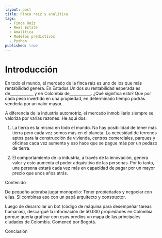 ```yaml
---
layout: post
title: Finca raíz y analítica
tags:
  - Finca Raíz
  - Real Estate
  - Analítica
  - Modelos predictivos
  - Python
published: true
---
```


# Introducción

En todo el mundo, el mercado de la finca raíz es uno de los que más rentabilidad genera. En Estados Unidos su rentabilidad esperada es de____________ y en Colombia de___________. ¿Qué significa esto? Que por cada peso invertido en una propiedad, en determinado tiempo podrás venderla por un valor mayor. 

A diferencia de la industria automotriz, el mercado inmobiliario siempre se valoriza por varias razones. He aquí dos:

1. La tierra es la misma en todo el mundo. No hay posibilidad de tener más tierra pero cada vez somos más en el planeta. La necesidad de terrenos aptos para la construcción de vivienda, centros comerciales, parques y oficinas cada vez aumenta y eso hace que se pague más por un pedazo de tierra. 

2. El comportamiento de la industria, a través de la innovación, genera valor y esto aumenta el poder adquisitivo de las personas. Por lo tanto, una persona estará cada vez más en capacidad de pagar por un mayor precio que unos años atrás.

Contenido 

De pequeño adoraba jugar monopolio: Tener propiedades y negociar con ellas. Si combinas eso con un papá arquitecto y constructor. 

Luego de desarrollar un bot (código de máquina para desempeñar tareas humanas), descargué la información de 50.000 propiedades en Colombia porque quería graficar con esos predios un mapa de las principales ciudades de Colombia. Comencé por Bogotá. 

Conclusión 